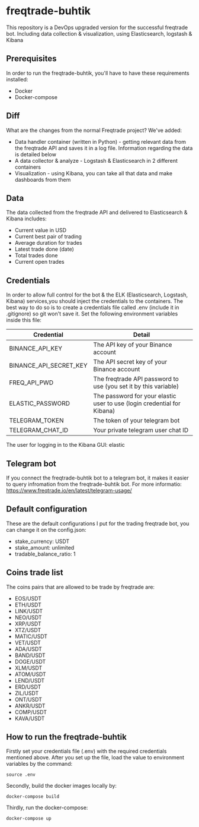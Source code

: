 # freqtrade-buhtik
This repository is a DevOps upgraded version for the successful freqtrade bot. Including data collection & visualization, using Elasticsearch, logstash & Kibana

## Prerequisites
In order to run the freqtrade-buhtik, you'll have to have these requirements installed:
* Docker
* Docker-compose

## Diff
What are the changes from the normal Freqtrade project?
We've added:
* Data handler container (written in Python) - getting relevant data from the freqtrade API and saves it in a log file. Information regarding the data is detailed below
* A data collector & analyze - Logstash & Elasticsearch in 2 different containers
* Visualization - using Kibana, you can take all that data and make dashboards from them

## Data
The data collected from the freqtrade API and delivered to Elasticsearch & Kibana includes:
* Current value in USD
* Current best pair of trading
* Average duration for trades
* Latest trade done (date)
* Total trades done
* Current open trades 

## Credentials
In order to allow full control for the bot & the ELK (Elasticsearch, Logstash, Kibana) services,you should inject the credentials to the containers. The best way to do so is to create a credentials file called .env (include it in .gitignore) so git won't save it. Set the following environment variables inside this file:

Credential | Detail
--- | ---
BINANCE_API_KEY | The API key of your Binance account
BINANCE_API_SECRET_KEY | The API secret key of your Binance account
FREQ_API_PWD | The freqtrade API password to use (you set it by this variable)
ELASTIC_PASSWORD | The password for your elastic user to use (login credential for Kibana)
TELEGRAM_TOKEN | The token of your telegram bot 
TELEGRAM_CHAT_ID | Your private telegram user chat ID

The user for logging in to the Kibana GUI: elastic

## Telegram bot
If you connect the freqtrade-buhtik bot to a telegram bot, it makes it easier to query infromation from the freqtrade-buhtik bot. For more informatio:
https://www.freqtrade.io/en/latest/telegram-usage/

## Default configuration
These are the default configurations I put for the trading freqtrade bot, you can change it on the config.json:
* stake_currency: USDT
* stake_amount: unlimited
* tradable_balance_ratio: 1

## Coins trade list
The coins pairs that are allowed to be trade by freqtrade are:
* EOS/USDT
* ETH/USDT
* LINK/USDT
* NEO/USDT
* XRP/USDT
* XTZ/USDT
* MATIC/USDT
* VET/USDT
* ADA/USDT
* BAND/USDT
* DOGE/USDT
* XLM/USDT
* ATOM/USDT
* LEND/USDT
* ERD/USDT
* ZIL/USDT
* ONT/USDT
* ANKR/USDT
* COMP/USDT
* KAVA/USDT


## How to run the freqtrade-buhtik
Firstly set your credentials file (.env) with the required credentials mentioned above. After you set up the file, load the value to environment variables by the command:
```
source .env
```
Secondly, build the docker images locally by:
```
docker-compose build
```
Thirdly, run the docker-compose:
```
docker-compose up
```






